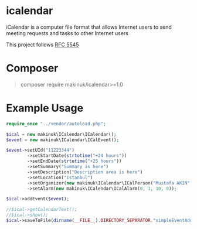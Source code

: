 # icalendar
iCalendar is a computer file format that allows Internet users to send meeting requests and tasks to other Internet users

This project follows [RFC 5545](http://tools.ietf.org/html/rfc5545)

# Composer
> composer require makinuk/icalendar>=1.0

# Example Usage
```php
require_once "../vendor/autoload.php";

$ical = new makinuk\ICalendar\ICalendar();
$event = new makinuk\ICalendar\ICalEvent();

$event->setUId("11223344")
        ->setStartDate(strtotime("+24 hours"))
        ->setEndDate(strtotime("+25 hours"))
        ->setSummary("Summary is here")
        ->setDescription("Description area is here")
        ->setLocation("Istanbul")
        ->setOrganizer(new makinuk\ICalendar\ICalPerson("Mustafa AKIN", "user@domain.com"))
        ->setAlarm(new makinuk\ICalendar\ICalAlarm(0, 1, 10, 0));

$ical->addEvent($event);

//$ical->getCalendarText();
//$ical->show();
$ical->saveToFile(dirname(__FILE__).DIRECTORY_SEPARATOR."simpleEventAdd.ics");
```
